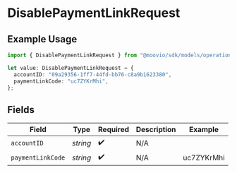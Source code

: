 # DisablePaymentLinkRequest

## Example Usage

```typescript
import { DisablePaymentLinkRequest } from "@moovio/sdk/models/operations";

let value: DisablePaymentLinkRequest = {
  accountID: "09a29356-1ff7-44fd-bb76-c8a9b1623380",
  paymentLinkCode: "uc7ZYKrMhi",
};
```

## Fields

| Field              | Type               | Required           | Description        | Example            |
| ------------------ | ------------------ | ------------------ | ------------------ | ------------------ |
| `accountID`        | *string*           | :heavy_check_mark: | N/A                |                    |
| `paymentLinkCode`  | *string*           | :heavy_check_mark: | N/A                | uc7ZYKrMhi         |